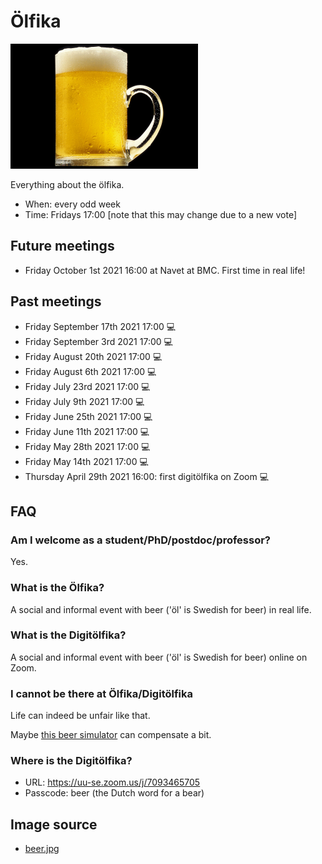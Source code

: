# Ölfika

![An öl](beer_25.png)

Everything about the ölfika.

 * When: every odd week
 * Time: Fridays 17:00 [note that this may change due to a new vote]

## Future meetings

 * Friday October 1st 2021 16:00 at Navet at BMC. First time in real life!

## Past meetings

 * Friday September 17th 2021 17:00 :computer:
 * Friday September 3rd 2021 17:00 :computer:
 * Friday August 20th 2021 17:00 :computer:
 * Friday August 6th 2021 17:00 :computer:
 * Friday July 23rd 2021 17:00 :computer:
 * Friday July 9th 2021 17:00 :computer:
 * Friday June 25th 2021 17:00 :computer:
 * Friday June 11th 2021 17:00 :computer:
 * Friday May 28th 2021 17:00 :computer:
 * Friday May 14th 2021 17:00 :computer:
 * Thursday April 29th 2021 16:00: first digitölfika on Zoom :computer:

## FAQ

### Am I welcome as a student/PhD/postdoc/professor?

Yes.

### What is the Ölfika?

A social and informal event with beer ('öl' is Swedish for beer)
in real life.

### What is the Digitölfika?

A social and informal event with beer ('öl' is Swedish for beer)
online on Zoom. 

### I cannot be there at Ölfika/Digitölfika

Life can indeed be unfair like that.

Maybe [this beer simulator](https://github.com/richelbilderbeek/beer_sim)
can compensate a bit.

### Where is the Digitölfika?

 * URL: https://uu-se.zoom.us/j/7093465705
 * Passcode: beer (the Dutch word for a bear)

## Image source

 * [beer.jpg](https://commons.wikimedia.org/wiki/File:NCI_Visuals_Food_Beer.jpg)
